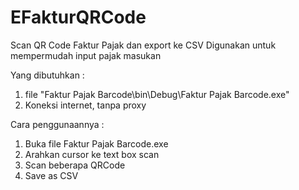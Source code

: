 # EFakturQRCode
Scan QR Code Faktur Pajak dan export ke CSV
Digunakan untuk mempermudah input pajak masukan

Yang dibutuhkan :
  1. file "Faktur Pajak Barcode\bin\Debug\Faktur Pajak Barcode.exe"
  2. Koneksi internet, tanpa proxy

Cara penggunaannya :
  1. Buka file Faktur Pajak Barcode.exe
  2. Arahkan cursor ke text box scan
  3. Scan beberapa QRCode
  4. Save as CSV

